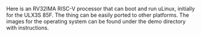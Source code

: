  Here is an RV32IMA RISC-V processor that can boot and run uLinux, 
 initially for the ULX3S 85F. The thing can be easily ported to other platforms. 
 The images for the operating system can be found under the demo directory with instructions.
